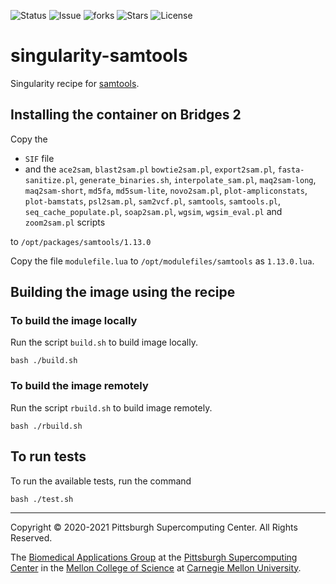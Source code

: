 ![Status](https://github.com/pscedu/singularity-samtools/actions/workflows/main.yml/badge.svg)
![Issue](https://img.shields.io/github/issues/pscedu/singularity-samtools)
![forks](https://img.shields.io/github/forks/pscedu/singularity-samtools)
![Stars](https://img.shields.io/github/stars/pscedu/singularity-samtools)
![License](https://img.shields.io/github/license/pscedu/singularity-samtools)

# singularity-samtools
Singularity recipe for [samtools](https://www.htslib.org/).

## Installing the container on Bridges 2
Copy the

* `SIF` file
* and the `ace2sam`, `blast2sam.pl` `bowtie2sam.pl`, `export2sam.pl`, `fasta-sanitize.pl`, `generate_binaries.sh`, `interpolate_sam.pl`, `maq2sam-long`, `maq2sam-short`, `md5fa`, `md5sum-lite`, `novo2sam.pl`, `plot-ampliconstats`, `plot-bamstats`, `psl2sam.pl`, `sam2vcf.pl`, `samtools`, `samtools.pl`, `seq_cache_populate.pl`, `soap2sam.pl`, `wgsim`, `wgsim_eval.pl` and `zoom2sam.pl` scripts

to `/opt/packages/samtools/1.13.0`

Copy the file `modulefile.lua` to `/opt/modulefiles/samtools` as `1.13.0.lua`.

## Building the image using the recipe
### To build the image locally
Run the script `build.sh` to build image locally.

```
bash ./build.sh
```

### To build the image remotely
Run the script `rbuild.sh` to build image remotely.

```
bash ./rbuild.sh
```

## To run tests
To run the available tests, run the command

```
bash ./test.sh
```

---
Copyright © 2020-2021 Pittsburgh Supercomputing Center. All Rights Reserved.

The [Biomedical Applications Group](https://www.psc.edu/biomedical-applications/) at the [Pittsburgh Supercomputing
Center](http://www.psc.edu) in the [Mellon College of Science](https://www.cmu.edu/mcs/) at [Carnegie Mellon University](http://www.cmu.edu).
